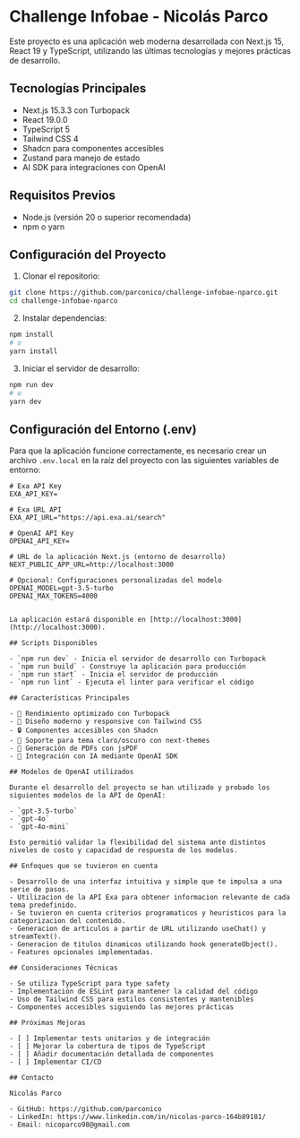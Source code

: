 # Challenge Infobae - Nicolás Parco

Este proyecto es una aplicación web moderna desarrollada con Next.js 15, React 19 y TypeScript, utilizando las últimas tecnologías y mejores prácticas de desarrollo.

## Tecnologías Principales

- Next.js 15.3.3 con Turbopack
- React 19.0.0
- TypeScript 5
- Tailwind CSS 4
- Shadcn para componentes accesibles
- Zustand para manejo de estado
- AI SDK para integraciones con OpenAI

## Requisitos Previos

- Node.js (versión 20 o superior recomendada)
- npm o yarn

## Configuración del Proyecto

1. Clonar el repositorio:

```bash
git clone https://github.com/parconico/challenge-infobae-nparco.git
cd challenge-infobae-nparco
```

2. Instalar dependencias:

```bash
npm install
# o
yarn install
```

3. Iniciar el servidor de desarrollo:

```bash
npm run dev
# o
yarn dev
```

## Configuración del Entorno (.env)

Para que la aplicación funcione correctamente, es necesario crear un archivo `.env.local` en la raíz del proyecto con las siguientes variables de entorno:

```env
# Exa API Key
EXA_API_KEY=

# Exa URL API
EXA_API_URL="https://api.exa.ai/search"

# OpenAI API Key
OPENAI_API_KEY=

# URL de la aplicación Next.js (entorno de desarrollo)
NEXT_PUBLIC_APP_URL=http://localhost:3000

# Opcional: Configuraciones personalizadas del modelo
OPENAI_MODEL=gpt-3.5-turbo
OPENAI_MAX_TOKENS=4000


La aplicación estará disponible en [http://localhost:3000](http://localhost:3000).

## Scripts Disponibles

- `npm run dev` - Inicia el servidor de desarrollo con Turbopack
- `npm run build` - Construye la aplicación para producción
- `npm run start` - Inicia el servidor de producción
- `npm run lint` - Ejecuta el linter para verificar el código

## Características Principales

- 🚀 Rendimiento optimizado con Turbopack
- 🎨 Diseño moderno y responsive con Tailwind CSS
- 🔒 Componentes accesibles con Shadcn
- 🌙 Soporte para tema claro/oscuro con next-themes
- 📄 Generación de PDFs con jsPDF
- 🤖 Integración con IA mediante OpenAI SDK

## Modelos de OpenAI utilizados

Durante el desarrollo del proyecto se han utilizado y probado los siguientes modelos de la API de OpenAI:

- `gpt-3.5-turbo`
- `gpt-4o`
- `gpt-4o-mini`

Esto permitió validar la flexibilidad del sistema ante distintos niveles de costo y capacidad de respuesta de los modelos.

## Enfoques que se tuvieron en cuenta

- Desarrollo de una interfaz intuitiva y simple que te impulsa a una serie de pasos.
- Utilizacion de la API Exa para obtener informacion relevante de cada tema predefinido.
- Se tuvieron en cuenta criterios programaticos y heuristicos para la categorizacion del contenido.
- Generacion de articulos a partir de URL utilizando useChat() y streamText().
- Generacion de titulos dinamicos utilizando hook generateObject().
- Features opcionales implementadas.

## Consideraciones Técnicas

- Se utiliza TypeScript para type safety
- Implementación de ESLint para mantener la calidad del código
- Uso de Tailwind CSS para estilos consistentes y mantenibles
- Componentes accesibles siguiendo las mejores prácticas

## Próximas Mejoras

- [ ] Implementar tests unitarios y de integración
- [ ] Mejorar la cobertura de tipos de TypeScript
- [ ] Añadir documentación detallada de componentes
- [ ] Implementar CI/CD

## Contacto

Nicolás Parco

- GitHub: https://github.com/parconico
- LinkedIn: https://www.linkedin.com/in/nicolas-parco-164b89181/
- Email: nicoparco98@gmail.com
```
